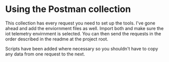 # Using the Postman collection

This collection has every request you need to set up the tools. I've gone ahead and add the enviornment files as well. Import both and make sure the iot telemetry envirnment is selected. You can then send the requests in the order described in the readme at the project root.

Scripts have been added where necessary so you shouldn't have to copy any data from one request to the next.
